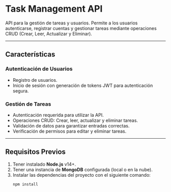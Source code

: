 # Task Management API

API para la gestión de tareas y usuarios. Permite a los usuarios autenticarse, registrar cuentas y gestionar tareas mediante operaciones CRUD (Crear, Leer, Actualizar y Eliminar).

---

## **Características**

### **Autenticación de Usuarios**
- Registro de usuarios.
- Inicio de sesión con generación de tokens JWT para autenticación segura.

### **Gestión de Tareas**
- Autenticación requerida para utilizar la API.
- Operaciones CRUD: Crear, leer, actualizar y eliminar tareas.
- Validación de datos para garantizar entradas correctas.
- Verificación de permisos para editar y eliminar tareas.

---

## **Requisitos Previos**

1. Tener instalado **Node.js** v14+.
2. Tener una instancia de **MongoDB** configurada (local o en la nube).
3. Instalar las dependencias del proyecto con el siguiente comando:
   ```bash
   npm install
